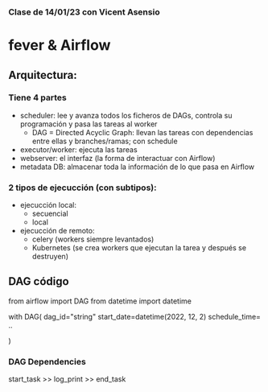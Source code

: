 ### Clase de 14/01/23 con Vicent Asensio
# fever & Airflow


## Arquitectura: 
### Tiene 4 partes
- scheduler: lee y avanza todos los ficheros de DAGs, controla su programación y pasa las tareas al worker
    - DAG = Directed Acyclic Graph: llevan las tareas con dependencias entre ellas y branches/ramas; con schedule
- executor/worker: ejecuta las tareas
- webserver: el interfaz (la forma de interactuar con Airflow)
- metadata DB: almacenar toda la información de lo que pasa en Airflow

### 2 tipos de ejecucción (con subtipos):
- ejecucción local: 
    - secuencial
    - local
- ejecucción de remoto: 
    - celery (workers siempre levantados)
    - Kubernetes (se crea workers que ejecutan la tarea y después se destruyen)

## DAG código

from airflow import DAG
from datetime import datetime

with DAG(
    dag_id="string"
    start_date=datetime(2022, 12, 2)
    schedule_time= ..

)

### DAG Dependencies
start_task >> log_print >> end_task